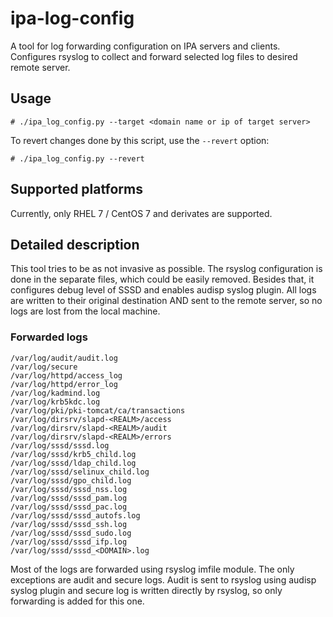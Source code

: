 # ipa-log-config

A tool for log forwarding configuration on IPA servers and clients. Configures rsyslog to collect and forward selected log files to desired remote server.

## Usage

```
# ./ipa_log_config.py --target <domain name or ip of target server>
```

To revert changes done by this script, use the `--revert` option:

```
# ./ipa_log_config.py --revert
```

## Supported platforms

Currently, only RHEL 7 / CentOS 7 and derivates are supported.

## Detailed description

This tool tries to be as not invasive as possible. The rsyslog configuration is done in the separate files, which could be easily removed. Besides that, it configures debug level of SSSD and enables audisp syslog plugin. All logs are written to their original destination AND sent to the remote server, so no logs are lost from the local machine.

### Forwarded logs

```
/var/log/audit/audit.log
/var/log/secure
/var/log/httpd/access_log
/var/log/httpd/error_log
/var/log/kadmind.log
/var/log/krb5kdc.log
/var/log/pki/pki-tomcat/ca/transactions
/var/log/dirsrv/slapd-<REALM>/access
/var/log/dirsrv/slapd-<REALM>/audit
/var/log/dirsrv/slapd-<REALM>/errors
/var/log/sssd/sssd.log
/var/log/sssd/krb5_child.log
/var/log/sssd/ldap_child.log
/var/log/sssd/selinux_child.log
/var/log/sssd/gpo_child.log
/var/log/sssd/sssd_nss.log
/var/log/sssd/sssd_pam.log
/var/log/sssd/sssd_pac.log
/var/log/sssd/sssd_autofs.log
/var/log/sssd/sssd_ssh.log
/var/log/sssd/sssd_sudo.log
/var/log/sssd/sssd_ifp.log
/var/log/sssd/sssd_<DOMAIN>.log
```

Most of the logs are forwarded using rsyslog imfile module. The only exceptions are audit and secure logs. Audit is sent to rsyslog using audisp syslog plugin and secure log is written directly by rsyslog, so only forwarding is added for this one. 
